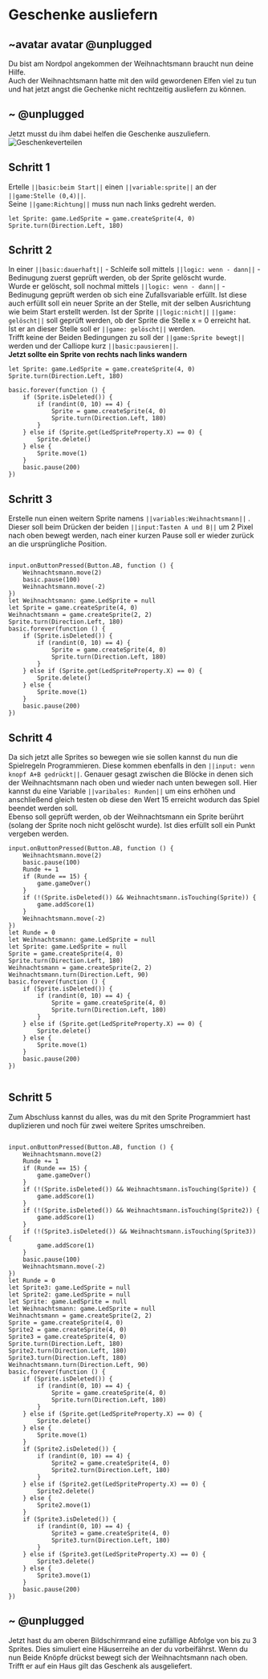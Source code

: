 # Geschenke ausliefern
## ~avatar avatar @unplugged
Du bist am Nordpol angekommen der Weihnachtsmann braucht nun deine Hilfe. <br>
Auch der Weihnachtsmann hatte mit den wild gewordenen Elfen viel zu tun und hat jetzt angst die Gechenke nicht rechtzeitig ausliefern zu können.



## ~ @unplugged
Jetzt musst du ihm dabei helfen die Geschenke auszuliefern. <br>
![Geschenkeverteilen](https://github.com/r00b1nh00d/geschenkeausliefern/blob/master/GeschenkeAusliefern.gif?raw=true)

## Schritt 1
Ertelle ``||basic:beim Start||`` einen ``||variable:sprite||`` an der ``||game:Stelle (0,4)||``. <br>
Seine ``||game:Richtung||`` muss nun nach links gedreht werden. <br>

```blocks
let Sprite: game.LedSprite = game.createSprite(4, 0)
Sprite.turn(Direction.Left, 180)
``` 

## Schritt 2
In einer ``||basic:dauerhaft||`` - Schleife soll mittels ``||logic: wenn - dann||`` - Bedinugung zuerst geprüft werden, ob der Sprite gelöscht wurde. <br>
Wurde er gelöscht, soll nochmal mittels ``||logic: wenn - dann||`` - Bedinugung geprüft werden ob sich eine Zufallsvariable erfüllt. Ist diese auch erfüllt soll ein neuer Sprite an der Stelle, mit der selben Ausrichtung wie beim Start erstellt werden. Ist der Sprite ``||logic:nicht||`` ``||game: gelöscht||`` soll geprüft werden, ob der Sprite die Stelle x = 0 erreicht hat. <br>
Ist er an dieser Stelle soll er ``||game: gelöscht||`` werden. <br>
Trifft keine der Beiden Bedingungen zu soll der ``||game:Sprite bewegt||`` werden und der Calliope kurz ``||basic:pausieren||``. <br>
**Jetzt sollte ein Sprite von rechts nach links wandern**
```blocks
let Sprite: game.LedSprite = game.createSprite(4, 0)
Sprite.turn(Direction.Left, 180)

basic.forever(function () {
    if (Sprite.isDeleted()) {
        if (randint(0, 10) == 4) {
            Sprite = game.createSprite(4, 0)
            Sprite.turn(Direction.Left, 180)
        }
    } else if (Sprite.get(LedSpriteProperty.X) == 0) {
        Sprite.delete()
    } else {
        Sprite.move(1)
    }
    basic.pause(200)
})

``` 

## Schritt 3
Erstelle nun einen weitern Sprite namens  ``||variables:Weihnachtsmann||`` . Dieser soll beim Drücken der beiden ``||input:Tasten A und B||`` um 2 Pixel nach oben bewegt werden, nach einer kurzen Pause soll er wieder zurück an die ursprüngliche Position. 
```blocks

input.onButtonPressed(Button.AB, function () {
    Weihnachtsmann.move(2)
    basic.pause(100)
    Weihnachtsmann.move(-2)
})
let Weihnachtsmann: game.LedSprite = null
let Sprite = game.createSprite(4, 0)
Weihnachtsmann = game.createSprite(2, 2)
Sprite.turn(Direction.Left, 180)
basic.forever(function () {
    if (Sprite.isDeleted()) {
        if (randint(0, 10) == 4) {
            Sprite = game.createSprite(4, 0)
            Sprite.turn(Direction.Left, 180)
        }
    } else if (Sprite.get(LedSpriteProperty.X) == 0) {
        Sprite.delete()
    } else {
        Sprite.move(1)
    }
    basic.pause(200)
})

```

## Schritt 4 
Da sich jetzt alle Sprites so bewegen wie sie sollen kannst du nun die Spielregeln Programmieren. Diese kommen ebenfalls in den ``||input: wenn knopf A+B gedrückt||``. Genauer gesagt zwischen die Blöcke in denen sich der Weihnachtsmann nach oben und wieder nach unten bewegen soll. Hier kannst du eine Variable ``||varibales: Runden||`` um eins erhöhen und anschließend gleich testen ob diese den Wert 15 erreicht wodurch das Spiel beendet werden soll. <br>
Ebenso soll geprüft werden, ob der Weihnachtsmann ein Sprite berührt (solang der Sprite noch nicht gelöscht wurde). Ist dies erfüllt soll ein Punkt vergeben werden.


```blocks
input.onButtonPressed(Button.AB, function () {
    Weihnachtsmann.move(2)
    basic.pause(100)
    Runde += 1
    if (Runde == 15) {
        game.gameOver()
    }
    if (!(Sprite.isDeleted()) && Weihnachtsmann.isTouching(Sprite)) {
        game.addScore(1)
    }
    Weihnachtsmann.move(-2)
})
let Runde = 0
let Weihnachtsmann: game.LedSprite = null
let Sprite: game.LedSprite = null
Sprite = game.createSprite(4, 0)
Sprite.turn(Direction.Left, 180)
Weihnachtsmann = game.createSprite(2, 2)
Weihnachtsmann.turn(Direction.Left, 90)
basic.forever(function () {
    if (Sprite.isDeleted()) {
        if (randint(0, 10) == 4) {
            Sprite = game.createSprite(4, 0)
            Sprite.turn(Direction.Left, 180)
        }
    } else if (Sprite.get(LedSpriteProperty.X) == 0) {
        Sprite.delete()
    } else {
        Sprite.move(1)
    }
    basic.pause(200)
})


```


## Schritt 5
Zum Abschluss kannst du alles, was du mit den Sprite Programmiert hast duplizieren und noch für zwei weitere Sprites umschreiben.
```blocks

input.onButtonPressed(Button.AB, function () {
    Weihnachtsmann.move(2)
    Runde += 1
    if (Runde == 15) {
        game.gameOver()
    }
    if (!(Sprite.isDeleted()) && Weihnachtsmann.isTouching(Sprite)) {
        game.addScore(1)
    }
    if (!(Sprite.isDeleted()) && Weihnachtsmann.isTouching(Sprite2)) {
        game.addScore(1)
    }
    if (!(Sprite3.isDeleted()) && Weihnachtsmann.isTouching(Sprite3)) {
        game.addScore(1)
    }
    basic.pause(100)
    Weihnachtsmann.move(-2)
})
let Runde = 0
let Sprite3: game.LedSprite = null
let Sprite2: game.LedSprite = null
let Sprite: game.LedSprite = null
let Weihnachtsmann: game.LedSprite = null
Weihnachtsmann = game.createSprite(2, 2)
Sprite = game.createSprite(4, 0)
Sprite2 = game.createSprite(4, 0)
Sprite3 = game.createSprite(4, 0)
Sprite.turn(Direction.Left, 180)
Sprite2.turn(Direction.Left, 180)
Sprite3.turn(Direction.Left, 180)
Weihnachtsmann.turn(Direction.Left, 90)
basic.forever(function () {
    if (Sprite.isDeleted()) {
        if (randint(0, 10) == 4) {
            Sprite = game.createSprite(4, 0)
            Sprite.turn(Direction.Left, 180)
        }
    } else if (Sprite.get(LedSpriteProperty.X) == 0) {
        Sprite.delete()
    } else {
        Sprite.move(1)
    }
    if (Sprite2.isDeleted()) {
        if (randint(0, 10) == 4) {
            Sprite2 = game.createSprite(4, 0)
            Sprite2.turn(Direction.Left, 180)
        }
    } else if (Sprite2.get(LedSpriteProperty.X) == 0) {
        Sprite2.delete()
    } else {
        Sprite2.move(1)
    }
    if (Sprite3.isDeleted()) {
        if (randint(0, 10) == 4) {
            Sprite3 = game.createSprite(4, 0)
            Sprite3.turn(Direction.Left, 180)
        }
    } else if (Sprite3.get(LedSpriteProperty.X) == 0) {
        Sprite3.delete()
    } else {
        Sprite3.move(1)
    }
    basic.pause(200)
})
```


## ~ @unplugged
Jetzt hast du am oberen Bildschirmrand eine zufällige Abfolge von bis zu 3 Sprites. Dies simuliert eine Häuserreihe an der du vorbeifährst. Wenn du nun Beide Knöpfe drückst bewegt sich der Weihnachtsmann nach oben. Trifft er auf ein Haus gilt das Geschenk als ausgeliefert.
